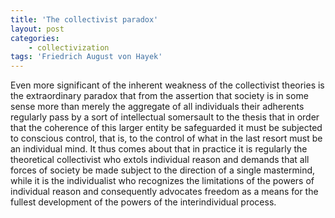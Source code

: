 ```yaml
---
title: 'The collectivist paradox'
layout: post
categories:
    - collectivization
tags: 'Friedrich August von Hayek'
---
```


Even more significant of the inherent weakness of the collectivist theories is the extraordinary paradox that from the assertion that society is in some sense more than merely the aggregate of all individuals their adherents regularly pass by a sort of intellectual somersault to the thesis that in order that the coherence of this larger entity be safeguarded it must be subjected to conscious control, that is, to the control of what in the last resort must be an individual mind. It thus comes about that in practice it is regularly the theoretical collectivist who extols individual reason and demands that all forces of society be made subject to the direction of a single mastermind, while it is the individualist who recognizes the limitations of the powers of individual reason and consequently advocates freedom as a means for the fullest development of the powers of the interindividual process.